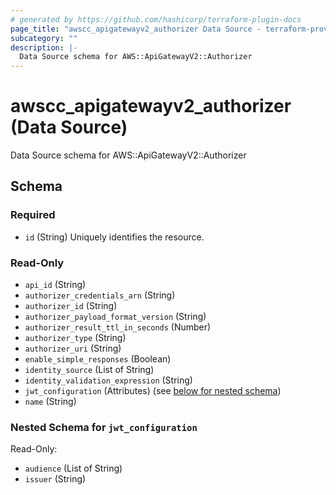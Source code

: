 ```yaml
---
# generated by https://github.com/hashicorp/terraform-plugin-docs
page_title: "awscc_apigatewayv2_authorizer Data Source - terraform-provider-awscc"
subcategory: ""
description: |-
  Data Source schema for AWS::ApiGatewayV2::Authorizer
---
```


# awscc_apigatewayv2_authorizer (Data Source)

Data Source schema for AWS::ApiGatewayV2::Authorizer



<!-- schema generated by tfplugindocs -->
## Schema

### Required

- `id` (String) Uniquely identifies the resource.

### Read-Only

- `api_id` (String)
- `authorizer_credentials_arn` (String)
- `authorizer_id` (String)
- `authorizer_payload_format_version` (String)
- `authorizer_result_ttl_in_seconds` (Number)
- `authorizer_type` (String)
- `authorizer_uri` (String)
- `enable_simple_responses` (Boolean)
- `identity_source` (List of String)
- `identity_validation_expression` (String)
- `jwt_configuration` (Attributes) (see [below for nested schema](#nestedatt--jwt_configuration))
- `name` (String)

<a id="nestedatt--jwt_configuration"></a>
### Nested Schema for `jwt_configuration`

Read-Only:

- `audience` (List of String)
- `issuer` (String)
